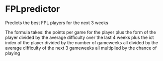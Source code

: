 # FPLpredictor
Predicts the best FPL players for the next 3 weeks

The formula takes:
  the points per game for the player
  plus
  the form of the player divided by the average difficulty over the last 4 weeks
  plus
  the ict index of the player divided by the number of gameweeks
  all divided by
  the average difficulty of the next 3 gameweeks
  all multiplied by the chance of playing
